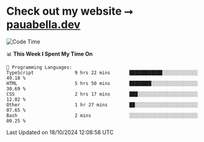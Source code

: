 # Check out my website ⭢ [pauabella.dev](https://pauabella.dev)

<!--START_SECTION:waka-->
![Code Time](http://img.shields.io/badge/Code%20Time-3%2C808%20hrs%2042%20mins-blue)

📊 **This Week I Spent My Time On** 

```text
💬 Programming Languages: 
TypeScript               9 hrs 22 mins       ████████████░░░░░░░░░░░░░   49.18 % 
HTML                     5 hrs 50 mins       ████████░░░░░░░░░░░░░░░░░   30.69 % 
CSS                      2 hrs 17 mins       ███░░░░░░░░░░░░░░░░░░░░░░   12.02 % 
Other                    1 hr 27 mins        ██░░░░░░░░░░░░░░░░░░░░░░░   07.65 % 
Bash                     2 mins              ░░░░░░░░░░░░░░░░░░░░░░░░░   00.25 % 
```


 Last Updated on 18/10/2024 12:08:58 UTC
<!--END_SECTION:waka-->
